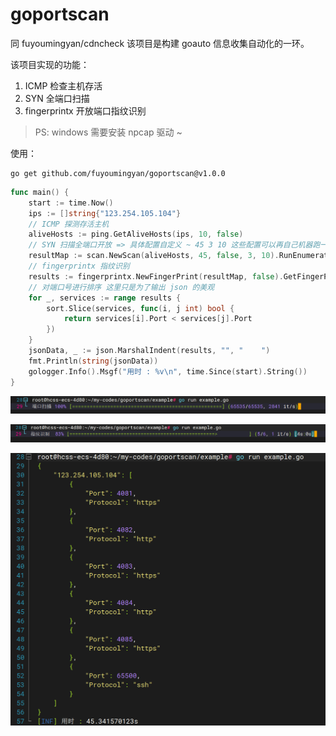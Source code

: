 # goportscan

同 fuyoumingyan/cdncheck 该项目是构建 goauto 信息收集自动化的一环。

该项目实现的功能：

1. ICMP 检查主机存活
2. SYN 全端口扫描
3. fingerprintx 开放端口指纹识别

> PS: windows 需要安装 npcap 驱动 ~

使用：

```
go get github.com/fuyoumingyan/goportscan@v1.0.0
```

```go
func main() {
	start := time.Now()
	ips := []string{"123.254.105.104"}
	// ICMP 探测存活主机
	aliveHosts := ping.GetAliveHosts(ips, 10, false)
	// SYN 扫描全端口开放 => 具体配置自定义 ~ 45 3 10 这些配置可以再自己机器跑一下 看看具体的效果 找出比较好的 
	resultMap := scan.NewScan(aliveHosts, 45, false, 3, 10).RunEnumeration().WaitAndClose().GetResult()
	// fingerprintx 指纹识别
	results := fingerprintx.NewFingerPrint(resultMap, false).GetFingerPrints().GetResultMap()
	// 对端口号进行排序 这里只是为了输出 json 的美观
	for _, services := range results {
		sort.Slice(services, func(i, j int) bool {
			return services[i].Port < services[j].Port
		})
	}
	jsonData, _ := json.MarshalIndent(results, "", "    ")
	fmt.Println(string(jsonData))
	gologger.Info().Msgf("用时 : %v\n", time.Since(start).String())
}
```

![image-20240213213530661](README.assets/image-20240213213530661.png)

![image-20240213213535005](README.assets/image-20240213213535005.png)

<img src="README.assets/image-20240213213622291.png" alt="image-20240213213622291" style="zoom:67%;" />
